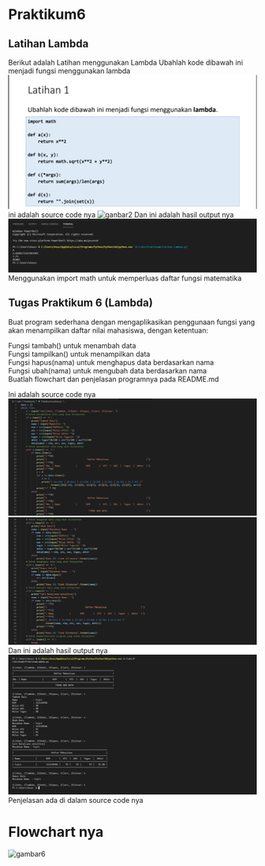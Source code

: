 # Praktikum6
## Latihan Lambda
Berikut adalah Latihan menggunakan Lambda
Ubahlah kode dibawah ini menjadi fungsi menggunakan lambda
![gambar1](Screenshot/ss1.png)
ini adalah source code nya
![ganbar2](Sreenshot/ss2.png)
Dan ini adalah hasil output nya
![ganbar3](Screenshot/ss3.png)
Menggunakan import math untuk memperluas daftar fungsi matematika
## Tugas Praktikum 6 (Lambda)
Buat program sederhana dengan mengaplikasikan penggunaan fungsi yang  <br />akan menampilkan daftar nilai mahasiswa, dengan ketentuan: <br />

Fungsi tambah() untuk menambah data <br />
Fungsi tampilkan() untuk menampilkan data <br />
Fungsi hapus(nama) untuk menghapus data berdasarkan nama <br />
Fungsi ubah(nama) untuk mengubah data berdasarkan nama <br />
Buatlah flowchart dan penjelasan programnya pada README.md <br />

Ini adalah source code nya
![gambar4](Screenshot/ss4.png)
![gambar5](Screenshot/ss5.png)
Dan ini adalah hasil output nya
![gambar5](Screenshot/ss6.png)
Penjelasan ada di dalam source code nya 
# Flowchart nya
![gambar6](Screenshot/ss7.png)


